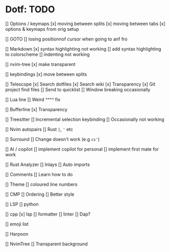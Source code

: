 # Dotf: TODO

[] Options / keymaps
    [x] moving between splits
    [x] moving between tabs
    [x] options & keymaps from orig setup

[] GOTO
[] losing positionnof cursor when going to anf fro

[] Markdown
    [x] syntax highlighting not working
        [] add syntax highlighting to colorscheme
    [] indenting not working

[] nvim-tree
    [x] make transparent

[] keybindings
    [x] move between splits

[] Telescope
    [x] Search dotfiles
    [x] Search wiki
    [x] Transparency
    [x] Git project find files
    [] Send to quicklist
    [] Window breaking occasionally

[] Lua line
    [] Weird ^^^^ fix

[] Bufferline
    [x] Transparency

[] Treesitter
    [] Incremental selection keybinding
    [] Occasionally not working

[] Nvim autopairs
    [] Rust `|`, `'` etc

[] Surround
    []  Change doesn't work (e.g `cs'`)

[] AI / copilot
    [] implement copilot for personal
    [] implement first mate for work

[] Rust Analyzer
    [] Inlays
    [] Auto imports

[] Comments
    [] Learn how to do

[] Theme
    [] coloured line numbers

[] CMP
    [] Ordering
    [] Better style

[] LSP
    [] python

[] cpp
    [x] lsp
    [] formatter
    [] linter
    [] Dap?

[] emoji list

[] Harpoon

[] NvimTree
    [] Transparent background
